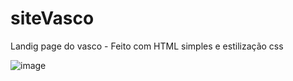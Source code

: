 # siteVasco
Landig page do vasco - Feito com HTML simples e estilização css

![image](https://user-images.githubusercontent.com/92554842/235513841-f1454d95-b3fb-43a5-8763-23f09ef7cd1c.png)

